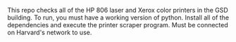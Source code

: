 This repo checks all of the HP 806 laser and Xerox color printers in the GSD building. 
To run, you must have a working version of python. Install all of the dependencies and execute the printer scraper program. Must be connected on Harvard's network to use. 